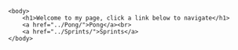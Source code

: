 <html>
    <head>
        <title>Home</title>
    </head>


    <body>
        <h1>Welcome to my page, click a link below to navigate</h1>
        <a href="../Pong/">Pong</a><br>
        <a href="../Sprints/">Sprints</a>
    </body>
</html>